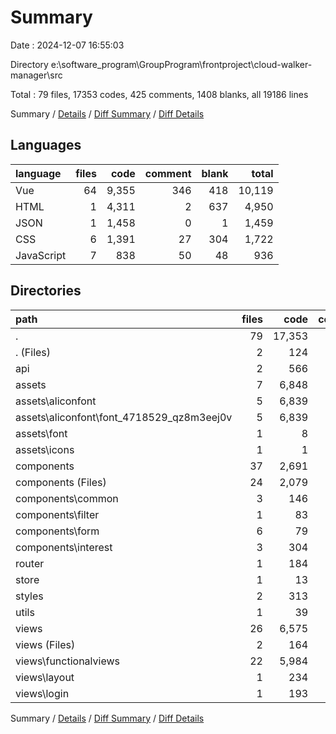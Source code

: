 # Summary

Date : 2024-12-07 16:55:03

Directory e:\\software_program\\GroupProgram\\frontproject\\cloud-walker-manager\\src

Total : 79 files,  17353 codes, 425 comments, 1408 blanks, all 19186 lines

Summary / [Details](details.md) / [Diff Summary](diff.md) / [Diff Details](diff-details.md)

## Languages
| language | files | code | comment | blank | total |
| :--- | ---: | ---: | ---: | ---: | ---: |
| Vue | 64 | 9,355 | 346 | 418 | 10,119 |
| HTML | 1 | 4,311 | 2 | 637 | 4,950 |
| JSON | 1 | 1,458 | 0 | 1 | 1,459 |
| CSS | 6 | 1,391 | 27 | 304 | 1,722 |
| JavaScript | 7 | 838 | 50 | 48 | 936 |

## Directories
| path | files | code | comment | blank | total |
| :--- | ---: | ---: | ---: | ---: | ---: |
| . | 79 | 17,353 | 425 | 1,408 | 19,186 |
| . (Files) | 2 | 124 | 12 | 17 | 153 |
| api | 2 | 566 | 31 | 30 | 627 |
| assets | 7 | 6,848 | 21 | 935 | 7,804 |
| assets\\aliconfont | 5 | 6,839 | 21 | 934 | 7,794 |
| assets\\aliconfont\\font_4718529_qz8m3eej0v | 5 | 6,839 | 21 | 934 | 7,794 |
| assets\\font | 1 | 8 | 0 | 0 | 8 |
| assets\\icons | 1 | 1 | 0 | 1 | 2 |
| components | 37 | 2,691 | 37 | 188 | 2,916 |
| components (Files) | 24 | 2,079 | 35 | 138 | 2,252 |
| components\\common | 3 | 146 | 1 | 4 | 151 |
| components\\filter | 1 | 83 | 0 | 0 | 83 |
| components\\form | 6 | 79 | 1 | 14 | 94 |
| components\\interest | 3 | 304 | 0 | 32 | 336 |
| router | 1 | 184 | 5 | 4 | 193 |
| store | 1 | 13 | 0 | 2 | 15 |
| styles | 2 | 313 | 8 | 7 | 328 |
| utils | 1 | 39 | 3 | 4 | 46 |
| views | 26 | 6,575 | 308 | 221 | 7,104 |
| views (Files) | 2 | 164 | 2 | 6 | 172 |
| views\\functionalviews | 22 | 5,984 | 287 | 201 | 6,472 |
| views\\layout | 1 | 234 | 9 | 7 | 250 |
| views\\login | 1 | 193 | 10 | 7 | 210 |

Summary / [Details](details.md) / [Diff Summary](diff.md) / [Diff Details](diff-details.md)
